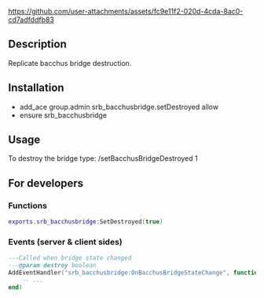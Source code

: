https://github.com/user-attachments/assets/fc9e11f2-020d-4cda-8ac0-cd7adfddfb83

## Description
Replicate bacchus bridge destruction.

## Installation
- add_ace group.admin srb_bacchusbridge.setDestroyed allow
- ensure srb_bacchusbridge

## Usage
To destroy the bridge type: /setBacchusBridgeDestroyed 1 

## For developers
### Functions
```lua
exports.srb_bacchusbridge:SetDestroyed(true)
```

### Events (server & client sides)
```lua
---Called when bridge state changed
---@param destroy boolean
AddEventHandler("srb_bacchusbridge:OnBacchusBridgeStateChange", function(destroy)
    -- ...
end)
```
